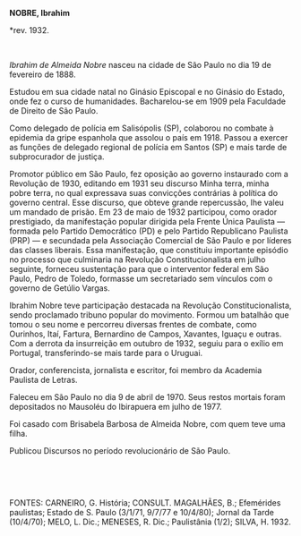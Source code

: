 **NOBRE, Ibrahim**

\*rev. 1932.

 

*Ibrahim de Almeida Nobre* nasceu na cidade de São Paulo no dia 19 de
fevereiro de 1888.

Estudou em sua cidade natal no Ginásio Episcopal e no Ginásio do Estado,
onde fez o curso de humanidades. Bacharelou-se em 1909 pela Faculdade de
Direito de São Paulo.

Como delegado de polícia em Salisópolis (SP), colaborou no combate à
epidemia da gripe espanhola que assolou o país em 1918. Passou a exercer
as funções de delegado regional de polícia em Santos (SP) e mais tarde
de subprocurador de justiça.

Promotor público em São Paulo, fez oposição ao governo instaurado com a
Revolução de 1930, editando em 1931 seu discurso Minha terra, minha
pobre terra, no qual expressava suas convicções contrárias à política do
governo central. Esse discurso, que obteve grande repercussão, lhe valeu
um mandado de prisão. Em 23 de maio de 1932 participou, como orador
prestigiado, da manifestação popular dirigida pela Frente Única Paulista
— formada pelo Partido Democrático (PD) e pelo Partido Republicano
Paulista (PRP) — e secundada pela Associação Comercial de São Paulo e
por líderes das classes liberais. Essa manifestação, que constituiu
importante episódio no processo que culminaria na Revolução
Constitucionalista em julho seguinte, forneceu sustentação para que o
interventor federal em São Paulo, Pedro de Toledo, formasse um
secretariado sem vínculos com o governo de Getúlio Vargas.

Ibrahim Nobre teve participação destacada na Revolução
Constitucionalista, sendo proclamado tribuno popular do movimento.
Formou um batalhão que tomou o seu nome e percorreu diversas frentes de
combate, como Ourinhos, Itaí, Fartura, Bernardino de Campos, Xavantes,
Iguaçu e outras. Com a derrota da insurreição em outubro de 1932, seguiu
para o exílio em Portugal, transferindo-se mais tarde para o Uruguai.

Orador, conferencista, jornalista e escritor, foi membro da Academia
Paulista de Letras.

Faleceu em São Paulo no dia 9 de abril de 1970. Seus restos mortais
foram depositados no Mausoléu do Ibirapuera em julho de 1977.

Foi casado com Brisabela Barbosa de Almeida Nobre, com quem teve uma
filha.

Publicou Discursos no período revolucionário de São Paulo.

 

 

FONTES: CARNEIRO, G. História; CONSULT. MAGALHÃES, B.; Efemérides
paulistas; Estado de S. Paulo (3/1/71, 9/7/77 e 10/4/80); Jornal da
Tarde (10/4/70); MELO, L. Dic.; MENESES, R. Dic.; Paulistânia (1/2);
SILVA, H. 1932.

 
